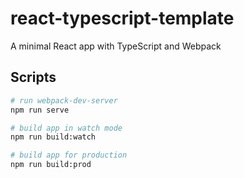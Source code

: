 # react-typescript-template
A minimal React app with TypeScript and Webpack

## Scripts
```sh
# run webpack-dev-server
npm run serve

# build app in watch mode
npm run build:watch

# build app for production
npm run build:prod
```
